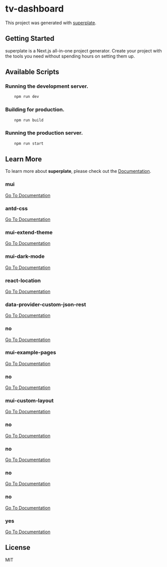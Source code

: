 # tv-dashboard


This project was generated with [superplate](https://github.com/pankod/superplate).

## Getting Started

superplate is a Next.js all-in-one project generator. Create your project with the tools you need without spending hours on setting them up.

## Available Scripts

### Running the development server.

```bash
    npm run dev
```

### Building for production.

```bash
    npm run build
```

### Running the production server.

```bash
    npm run start
```

## Learn More

To learn more about **superplate**, please check out the [Documentation](https://github.com/pankod/superplate).


### **mui**



[Go To Documentation]()


### **antd-css**



[Go To Documentation]()


### **mui-extend-theme**



[Go To Documentation]()


### **mui-dark-mode**



[Go To Documentation]()


### **react-location**



[Go To Documentation]()


### **data-provider-custom-json-rest**



[Go To Documentation]()


### **no**



[Go To Documentation]()


### **mui-example-pages**



[Go To Documentation]()


### **no**



[Go To Documentation]()


### **mui-custom-layout**



[Go To Documentation]()


### **no**



[Go To Documentation]()


### **no**



[Go To Documentation]()


### **no**



[Go To Documentation]()


### **no**



[Go To Documentation]()


### **yes**



[Go To Documentation]()



## License

MIT
